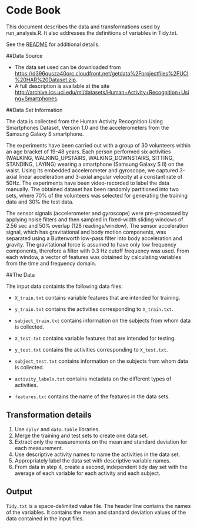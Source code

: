 
# Code Book

This document describes the data and transformations used by run_analysis.R.  It also addresses the definitions of variables in Tidy.txt.

See the [README](README.rmd) for additional details.

##Data Source
- The data set used can be downloaded from <https://d396qusza40orc.cloudfront.net/getdata%2Fprojectfiles%2FUCI%20HAR%20Dataset.zip>. 
- A full description is available at the site <http://archive.ics.uci.edu/ml/datasets/Human+Activity+Recognition+Using+Smartphones>.
 

##Data Set Information

The data is collected from the Human Activity Recognition Using Smartphones Dataset, Version 1.0 and the accelerometers from the Samsung Galaxy S smartphone. 

The experiments have been carried out with a group of 30 volunteers within an age bracket of 19-48 years. Each person performed six activities (WALKING, WALKING_UPSTAIRS, WALKING_DOWNSTAIRS, SITTING, STANDING, LAYING) wearing a smartphone (Samsung Galaxy S II) on the waist. Using its embedded accelerometer and gyroscope, we captured 3-axial linear acceleration and 3-axial angular velocity at a constant rate of 50Hz. The experiments have been video-recorded to label the data manually. The obtained dataset has been randomly partitioned into two sets, where 70% of the volunteers was selected for generating the training data and 30% the test data. 

The sensor signals (accelerometer and gyroscope) were pre-processed by applying noise filters and then sampled in fixed-width sliding windows of 2.56 sec and 50% overlap (128 readings/window). The sensor acceleration signal, which has gravitational and body motion components, was separated using a Butterworth low-pass filter into body acceleration and gravity. The gravitational force is assumed to have only low frequency components, therefore a filter with 0.3 Hz cutoff frequency was used. From each window, a vector of features was obtained by calculating variables from the time and frequency domain.



##The Data

The input data containts the following data files:

- `X_train.txt` contains variable features that are intended for training.
- `y_train.txt` contains the activities corresponding to `X_train.txt`.
- `subject_train.txt` contains information on the subjects from whom data is collected.



- `X_test.txt` contains variable features that are intended for testing.
- `y_test.txt` contains the activities corresponding to `X_test.txt`.
- `subject_test.txt` contains information on the subjects from whom data is collected.



- `activity_labels.txt` contains metadata on the different types of activities.
- `features.txt` contains the name of the features in the data sets.

## Transformation details

1. Use ```dplyr``` and ```data.table``` libraries.
2. Merge the training and test sets to create one data set.
3. Extract only the measurements on the mean and standard deviation for each measurement.
4. Use descriptive activity names to name the activities in the data set.
5. Appropriately label the data set with descriptive variable names.
6. From data in step 4, create a second, independent tidy day set with the average of each variable for each activity and each subject.


## Output

```Tidy.txt``` is a space-delimited value file.  The header line contains the names of the variables.  It contains the mean and standard deviation values of the data contained in the input files.
